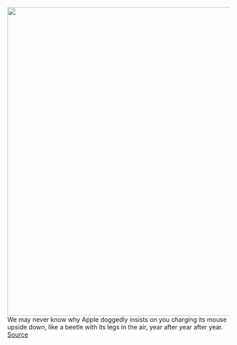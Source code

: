 <img src='https://cdn.vox-cdn.com/thumbor/366rMY4tcs26AQ66v6gf0lsGig4=/0x0:2040x1351/1200x675/filters:focal(924x702:1250x1028)/cdn.vox-cdn.com/uploads/chorus_image/image/70701592/Apple_Magic_Mouse_Bad_Design_2.0.0.jpg' width='700px' /><br/>
We may never know why Apple doggedly insists on you charging its mouse upside down, like a beetle with its legs in the air, year after year after year.
<a href='https://www.theverge.com/23005435/magic-mouse-apple-logitech-powerplay'> Source <a/>